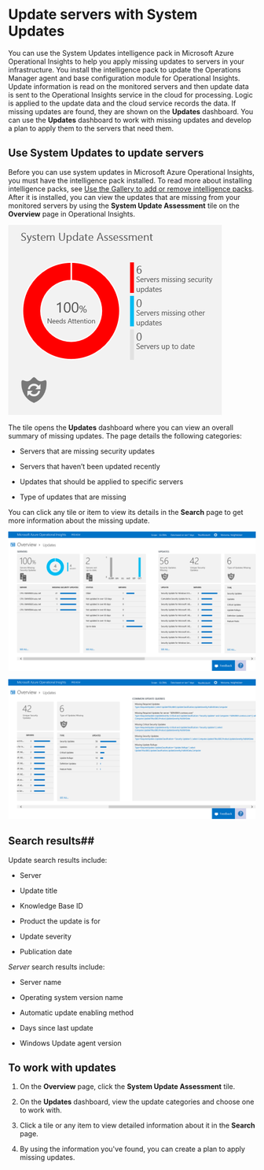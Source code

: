 <properties 
   pageTitle="Update servers with System Updates"
   description="Learn how you can use the System Updates intelligence pack in Microsoft Azure Operational Insights to help you apply missing updates to servers in your infrastructure"
   services="operational-insights"
   documentationCenter=""
   authors="bandersmsft"
   manager="jwhit"
   editor="tysonn" />
<tags 
   ms.service="operational-insights"
   ms.devlang="na"
   ms.topic="article"
   ms.tgt_pltfrm="na"
   ms.workload="na"
   ms.date="03/20/2015"
   ms.author="banders" />

# Update servers with System Updates

You can use the System Updates intelligence pack in Microsoft Azure Operational Insights to help you apply missing updates to servers in your infrastructure. You install the intelligence pack to update the Operations Manager agent and base configuration module for Operational Insights. Update information is read on the monitored servers and then update data is sent to the Operational Insights service in the cloud for processing. Logic is applied to the update data and the cloud service records the data. If missing updates are found, they are shown on the **Updates** dashboard. You can use the **Updates** dashboard to work with missing updates and develop a plan to apply them to the servers that need them.

## Use System Updates to update servers

Before you can use system updates in Microsoft Azure Operational Insights, you must have the intelligence pack installed. To read more about installing intelligence packs, see [Use the Gallery to add or remove intelligence packs](operational-insights-add-intelligence-packs.md). After it is installed, you can view the updates that are missing from your monitored servers by using the **System Update Assessment** tile on the **Overview** page in Operational Insights. 

![image of System Update Assessment tile](./media/operational-insights-updates/overview-update.png)

The tile opens the **Updates** dashboard where you can view an overall summary of missing updates. The page details the following categories:

- Servers that are missing security updates

- Servers that haven’t been updated recently

- Updates that should be applied to specific servers

- Type of updates that are missing

You can click any tile or item to view its details in the **Search** page to get more information about the missing update. 

![image of Updates dashboard](./media/operational-insights-updates/gallery-sysupdate-01.png)

![image of Updates dashboard](./media/operational-insights-updates/gallery-sysupdate-02.png)

## Search results##
Update search results include:

- Server

- Update title

- Knowledge Base ID

- Product the update is for

- Update severity

- Publication date

*Server* search results include:

- Server name

- Operating system version name

- Automatic update enabling method

- Days since last update

- Windows Update agent version

## To work with updates

1. On the **Overview** page, click the **System Update Assessment** tile.

2. On the **Updates** dashboard, view the update categories and choose one to work with.

3. Click a tile or any item to view detailed information about it in the **Search** page.

4. By using the information you've found, you can create a plan to apply missing updates.
